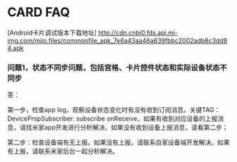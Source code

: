 # CARD FAQ

[Android卡片调试版本下载地址]
http://cdn.cnbj0.fds.api.mi-img.com/miio.files/commonfile_apk_7e6a43aa46a639fbbc2002adb8c3dd84.apk



### 问题1，状态不同步问题，包括宫格、卡片控件状态和实际设备状态不同步

答：

第一步，检查app log，观察设备状态变化时有没有收到订阅消息。关键TAG：DevicePropSubscriber: subscribe onReceive，如果有收到对应设备的上报消息，请找米家app开发进行分析解决。如果没有收到设备上报消息，请看第二步；

第二步：检查设备端有无上报。如果没有上报，请联系自家设备端开发解决。如果有上报，请联系米家后台一起分析解决。







